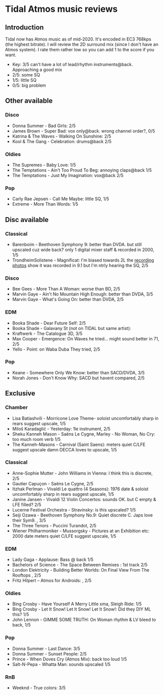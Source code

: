 # Tidal Atmos music reviews

## Introduction
Tidal now has Atmos music as of mid-2020. It's encoded in EC3 768kps (the highest bitrate). I will review the 2D surround mix (since I don't have an Atmos system). I rate them rather low so you can add 1 to the score if you want.

- Key: 3/5 can't have a lot of lead/rhythm instruments@back. Approaching a good mix
- 2/5: some SQ
- 1/5: little SQ
- 0/5: big problem

## Other available
### Disco
- Donna Summer - Bad Girls: 2/5
- James Brown - Super Bad: vox only@back. wrong channel order?, 0/5
- Katrina & The Waves - Walking On Sunshine: 2/5
- Kool & The Gang - Celebration: drums@back 2/5
### Oldies
- The Supremes - Baby Love: 1/5
- The Temptations - Ain't Too Proud To Beg: annoying claps@back 1/5
- The Temptations - Just My Imagination: vox@back 2/5
### Pop
- Carly Rae Jepsen - Call Me Maybe: little SQ, 1/5
- Extreme - More Than Words: 1/5

## Disc available
### Classical
- Barenboim - Beethoven Symphony 9: better than DVDA. but still upscaled cuz wide back? only 1 digital mixer staff & recorded in 2000, 1/5
- TrondheimSolistene - Magnificat: I'm biased towards 2L the [recording photos](http://www.2l.no/pages/album/106.html) show it was recorded in 9.1 but I'm ntrly hearing the SQ, 2/5
### Disco
- Bee Gees - More Than A Woman: worse than BD, 2/5
- Marvin Gaye - Ain't No Mountain High Enough: better than DVDA, 3/5
- Marvin Gaye - What's Going On: better than DVDA, 2/5
### EDM
- Booka Shade - Dear Future Self: 2/5
- Booka Shade - Galavany St (not on TIDAL but same artist):
- Kraftwerk - The Catalogue 3D, 3/5
- Max Cooper - Emergence: On Waves he tried... might sound better in 71, 2/5
- Yello - Point: on Waba Duba They tried, 2/5
### Pop
- Keane - Somewhere Only We Know: better than SACD/DVDA, 3/5
- Norah Jones - Don't Know Why: SACD but havent compared, 2/5

## Exclusive
### Chamber
- Lisa Batiashvili - Morricone Love Theme- soloist uncomfortably sharp in rears suggest upscale, 1/5
- Miloš Karadaglić - Yesterday: 1le instrument, 2/5
- Sheku Kanneh Mason - Saëns Le Cygne, Marley -  No Woman, No Cry: too much room verb 1/5
- The Kanneh-Masons - Carnival (Saint Saens): meters quiet C/LFE suggest upscale damn DECCA loves to upscale, 1/5
### Classical
- Anne-Sophie Mutter - John Williams in Vienna: I think this is discrete, 2/5
- Gautier Capuçon - Saëns Le Cygne, 2/5
- Itzhak Perlman -  Vivaldi Le quattro (4 Seasons): 1976 date & soloist uncomfortably sharp in rears suggest upscale, 1/5
- Janine Jansen - Vivaldi 12 Violin Concertos: sounds OK. but C empty & LFE filled? 2/5
- Lucerne Festival Orchestra - Stravinsky: is this upscaled? 1/5
- Seiji Ozawa - Beethoven Symphony No.9: Quiet discrete C. Japs love their Sym9. , 3/5
- The Three Tenors - Puccini Turandot, 2/5
- Wiener Philharmoniker - Mussorgsky -  Pictures at an Exhibition etc: 2000 date meters quiet C/LFE suggest upscale, 1/5
### EDM
- Lady Gaga - Applause: Bass @ back 1/5
- Bachelors of Science - The Space Between Remixes : 1st track 2/5
- London Elektricity - Building Better Worlds: On Final View From The Rooftops , 2/5
- Fritz Hilpert – Atmos for Androids: , 2/5
### Oldies
- Bing Crosby - Have Yourself A Merry Little xma, Sleigh Ride: 1/5
- Bing Crosby - Let It Snow! Let It Snow! Let It Snow!: Did they DIY ML this? 1/5
- John Lennon - GIMME SOME TRUTH: On Woman rhythm & LV bleed to back, 1/5
### Pop
- Donna Summer - Last Dance: 3/5
- Donna Summer - Sunset People: 2/5
- Prince - When Doves Cry (Atmos Mix): back too loud 1/5
- Salt-N-Pepa - Whatta Man: sounds upscaled 1/5
### RnB
- Weeknd - True colors: 3/5
